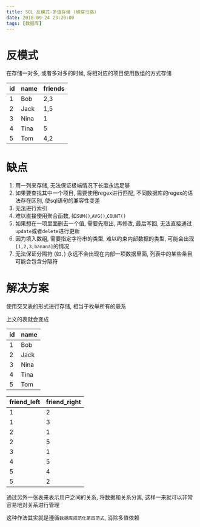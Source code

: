 ```yaml
---
title: SQL 反模式-多值存储 (横穿马路)
date: 2018-09-24 23:20:00
tags: [数据库]
---
```


# 反模式

在存储一对多, 或者多对多的时候, 将相对应的项目使用数组的方式存储

| id   | name | friends |
| ---- | ---- | ------- |
| 1    | Bob  | 2,3     |
| 2    | Jack | 1,5     |
| 3    | Nina | 1       |
| 4    | Tina | 5       |
| 5    | Tom  | 4,2     |

# 缺点

1. 用一列来存储, 无法保证极端情况下长度永远足够
2. 如果要查找其中一个项目, 需要使用regex进行匹配, 不同数据库的regex的语法存在区别, 使sql语句的兼容性变差
3. 无法进行索引
4. 难以直接使用聚合函数, 如`SUM()`,`AVG()`,`COUNT()`
5. 如果想在一项里面删去一个值, 需要先取出, 再修改, 最后写回, 无法直接通过`update`或者`delete`进行更新
6. 因为填入数组, 需要指定字符串的类型, 难以约束内部数据的类型, 可能会出现`[1,2,3,banana]`的情况
7. 无法保证分隔符 (如`,`) 永远不会出现在内部一项数据里面, 列表中的某些条目可能会包含分隔符

# 解决方案

使用交叉表的形式进行存储, 相当于枚举所有的联系

上文的表就会变成

| id   | name |
| ---- | ---- |
| 1    | Bob  |
| 2    | Jack |
| 3    | Nina |
| 4    | Tina |
| 5    | Tom  |

| friend_left | friend_right |
| ----------- | ------------ |
| 1           | 2            |
| 1           | 3            |
| 2           | 1            |
| 2           | 5            |
| 3           | 1            |
| 4           | 5            |
| 5           | 4            |
| 5           | 2            |

通过另外一张表来表示用户之间的关系, 将数据和关系分离, 这样一来就可以非常容易地对关系进行管理

这种作法其实就是遵循`数据库规范化第四范式`, 消除多值依赖
